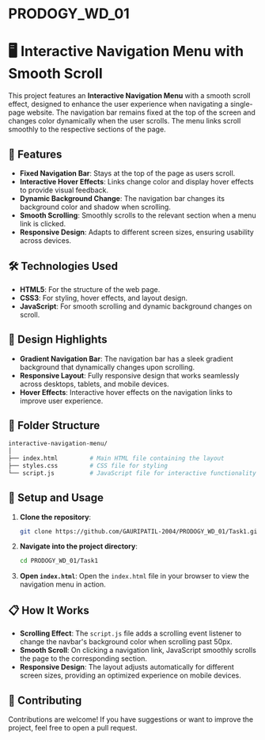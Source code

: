 # PRODOGY_WD_01


# 🖥️ Interactive Navigation Menu with Smooth Scroll

This project features an **Interactive Navigation Menu** with a smooth scroll effect, designed to enhance the user experience when navigating a single-page website. The navigation bar remains fixed at the top of the screen and changes color dynamically when the user scrolls. The menu links scroll smoothly to the respective sections of the page.

## 🚀 Features

- **Fixed Navigation Bar**: Stays at the top of the page as users scroll.
- **Interactive Hover Effects**: Links change color and display hover effects to provide visual feedback.
- **Dynamic Background Change**: The navigation bar changes its background color and shadow when scrolling.
- **Smooth Scrolling**: Smoothly scrolls to the relevant section when a menu link is clicked.
- **Responsive Design**: Adapts to different screen sizes, ensuring usability across devices.

## 🛠️ Technologies Used

- **HTML5**: For the structure of the web page.
- **CSS3**: For styling, hover effects, and layout design.
- **JavaScript**: For smooth scrolling and dynamic background changes on scroll.
  
## 🎨 Design Highlights

- **Gradient Navigation Bar**: The navigation bar has a sleek gradient background that dynamically changes upon scrolling.
- **Responsive Layout**: Fully responsive design that works seamlessly across desktops, tablets, and mobile devices.
- **Hover Effects**: Interactive hover effects on the navigation links to improve user experience.

## 📂 Folder Structure

```bash
interactive-navigation-menu/
│
├── index.html         # Main HTML file containing the layout
├── styles.css         # CSS file for styling
└── script.js          # JavaScript file for interactive functionality
```

## 🔧 Setup and Usage

1. **Clone the repository**:
   ```bash
   git clone https://github.com/GAURIPATIL-2004/PRODOGY_WD_01/Task1.git
   ```
2. **Navigate into the project directory**:
   ```bash
   cd PRODOGY_WD_01/Task1
   ```
3. **Open `index.html`**:
   Open the `index.html` file in your browser to view the navigation menu in action.


## 📋 How It Works

- **Scrolling Effect**: The `script.js` file adds a scrolling event listener to change the navbar's background color when scrolling past 50px.
- **Smooth Scroll**: On clicking a navigation link, JavaScript smoothly scrolls the page to the corresponding section.
- **Responsive Design**: The layout adjusts automatically for different screen sizes, providing an optimized experience on mobile devices.

## 🤝 Contributing

Contributions are welcome! If you have suggestions or want to improve the project, feel free to open a pull request.



